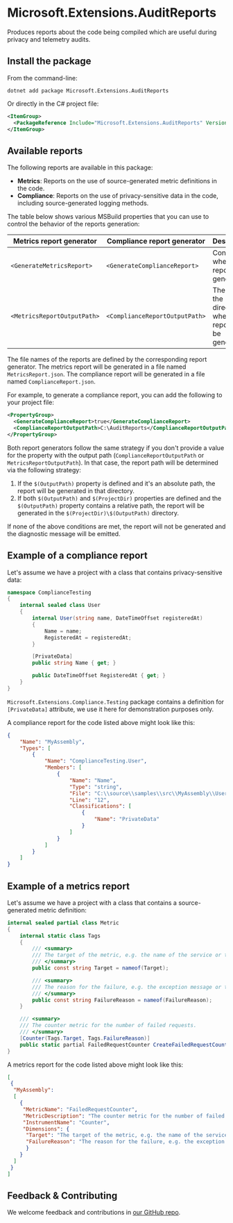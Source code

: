 # Microsoft.Extensions.AuditReports

Produces reports about the code being compiled which are useful during privacy and telemetry audits.

## Install the package

From the command-line:

```console
dotnet add package Microsoft.Extensions.AuditReports
```

Or directly in the C# project file:

```xml
<ItemGroup>
  <PackageReference Include="Microsoft.Extensions.AuditReports" Version="[CURRENTVERSION]" />
</ItemGroup>
```

## Available reports

The following reports are available in this package:

- **Metrics**: Reports on the use of source-generated metric definitions in the code.
- **Compliance**: Reports on the use of privacy-sensitive data in the code, including source-generated logging methods.

The table below shows various MSBuild properties that you can use to control the behavior of the reports generation:

| Metrics report generator | Compliance report generator | Description |
| --- | --- | --- |
| `<GenerateMetricsReport>` | `<GenerateComplianceReport>` | Controls whether the report is generated. |
| `<MetricsReportOutputPath>` | `<ComplianceReportOutputPath>` | The path to the directory where the report will be generated. |

The file names of the reports are defined by the corresponding report generator.
The metrics report will be generated in a file named `MetricsReport.json`.
The compliance report will be generated in a file named `ComplianceReport.json`.

For example, to generate a compliance report, you can add the following to your project file:

```xml
<PropertyGroup>
  <GenerateComplianceReport>true</GenerateComplianceReport>
  <ComplianceReportOutputPath>C:\AuditReports</ComplianceReportOutputPath>
</PropertyGroup>
```

Both report generators follow the same strategy if you don't provide a value for the property with the output path (`ComplianceReportOutputPath` or `MetricsReportOutputPath`).
In that case, the report path will be determined via the following strategy:

1. If the `$(OutputPath)` property is defined and it's an absolute path, the report will be generated in that directory.
2. If both `$(OutputPath)` and `$(ProjectDir)` properties are defined and the `$(OutputPath)` property contains a relative path, the report will be generated in the `$(ProjectDir)\$(OutputPath)` directory.

If none of the above conditions are met, the report will not be generated and the diagnostic message will be emitted.

## Example of a compliance report

Let's assume we have a project with a class that contains privacy-sensitive data:

```csharp
namespace ComplianceTesting
{
    internal sealed class User
    {
        internal User(string name, DateTimeOffset registeredAt)
        {
            Name = name;
            RegisteredAt = registeredAt;
        }

        [PrivateData]
        public string Name { get; }

        public DateTimeOffset RegisteredAt { get; }
    }
}
```

`Microsoft.Extensions.Compliance.Testing` package contains a definition for `[PrivateData]` attribute, we use it here for demonstration purposes only.

A compliance report for the code listed above might look like this:

```json
{
    "Name": "MyAssembly",
    "Types": [
        {
            "Name": "ComplianceTesting.User",
            "Members": [
                {
                    "Name": "Name",
                    "Type": "string",
                    "File": "C:\\source\\samples\\src\\MyAssembly\\User.cs",
                    "Line": "12",
                    "Classifications": [
                        {
                            "Name": "PrivateData"
                        }
                    ]
                }
            ]
        }
    ]
}
```

## Example of a metrics report

Let's assume we have a project with a class that contains a source-generated metric definition:

```csharp
internal sealed partial class Metric
{
    internal static class Tags
    {
        /// <summary>
        /// The target of the metric, e.g. the name of the service or the name of the method.
        /// </summary>
        public const string Target = nameof(Target);

        /// <summary>
        /// The reason for the failure, e.g. the exception message or the HTTP status code.
        /// </summary>
        public const string FailureReason = nameof(FailureReason);
    }

    /// <summary>
    /// The counter metric for the number of failed requests.
    /// </summary>
    [Counter(Tags.Target, Tags.FailureReason)]
    public static partial FailedRequestCounter CreateFailedRequestCounter(Meter meter);
}
```

A metrics report for the code listed above might look like this:

```json
[
 {
  "MyAssembly":
  [
    {
     "MetricName": "FailedRequestCounter",
     "MetricDescription": "The counter metric for the number of failed requests.",
     "InstrumentName": "Counter",
     "Dimensions": {
      "Target": "The target of the metric, e.g. the name of the service or the name of the method.",
      "FailureReason": "The reason for the failure, e.g. the exception message or the HTTP status code."
      }
    }
  ]
 }
]
```

## Feedback & Contributing

We welcome feedback and contributions in [our GitHub repo](https://github.com/dotnet/extensions).
